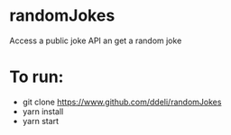 # randomJokes
Access a public joke API an get a random joke

# To run:
* git clone https://www.github.com/ddeli/randomJokes 
* yarn install  
* yarn start 
